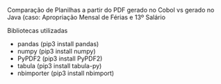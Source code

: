 Comparação de Planilhas a partir do PDF gerado no Cobol vs gerado no Java
(caso: Apropriação Mensal de Férias e 13º Salário

Bibliotecas utilizadas
- pandas        (pip3 install pandas)
- numpy         (pip3 install numpy)
- PyPDF2        (pip3 install PyPDF2)
- tabula        (pip3 install tabula-py)
- nbimporter    (pip3 install nbimport)